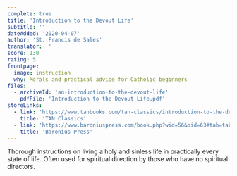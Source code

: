 ```yaml
---
complete: true
title: 'Introduction to the Devout Life'
subtitle: ''
dateAdded: '2020-04-07'
author: 'St. Francis de Sales'
translator: ''
score: 130
rating: 5
frontpage:
  image: instruction
  why: Morals and practical advice for Catholic beginners
files:
  - archiveId: 'an-introduction-to-the-devout-life'
    pdfFile: 'Introduction to the Devout Life.pdf'
storeLinks:
  - link: 'https://www.tanbooks.com/tan-classics/introduction-to-the-devout-life.html'
    title: 'TAN Classics'
  - link: 'https://www.baroniuspress.com/book.php?wid=56&bid=63#tab=tab-1'
    title: 'Baronius Press'
---
```


Thorough instructions on living a holy and sinless life in practically every state of life. Often used for spiritual direction by those who have no spiritual directors.
